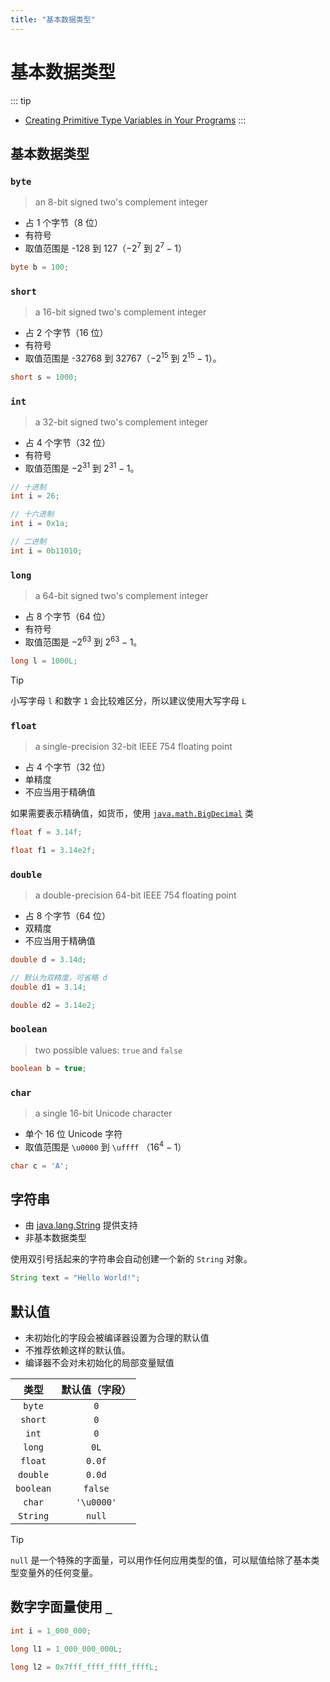 ```yaml
---
title: "基本数据类型"
---
```


# 基本数据类型

::: tip
- [Creating Primitive Type Variables in Your Programs](https://dev.java/learn/language-basics/primitive-types/)
:::

## 基本数据类型

### `byte`

> an 8-bit signed two's complement integer

- 占 1 个字节（8 位）
- 有符号
- 取值范围是 -128 到 127（$-2^7$ 到 $2^7 - 1$）

```java
byte b = 100;
```

### `short`

> a 16-bit signed two's complement integer

- 占 2 个字节（16 位）
- 有符号
- 取值范围是 -32768 到 32767（$-2^{15}$ 到 $2^{15} - 1$）。

```java
short s = 1000;
```

### `int`

> a 32-bit signed two's complement integer

- 占 4 个字节（32 位）
- 有符号
- 取值范围是 $-2^{31}$ 到 $2^{31} - 1$。

```java
// 十进制
int i = 26;

// 十六进制
int i = 0x1a;

// 二进制
int i = 0b11010;
```

### `long`

> a 64-bit signed two's complement integer

- 占 8 个字节（64 位）
- 有符号
- 取值范围是 $-2^{63}$ 到 $2^{63} - 1$。

```java
long l = 1000L;
```
> [!TIP]
> 小写字母 `l` 和数字 `1` 会比较难区分，所以建议使用大写字母 `L`

### `float`

> a single-precision 32-bit IEEE 754 floating point

- 占 4 个字节（32 位）
- 单精度
- 不应当用于精确值

如果需要表示精确值，如货币，使用 [`java.math.BigDecimal`](https://docs.oracle.com/en/java/javase/23/docs/api/java.base/java/math/BigInteger.html) 类

```java
float f = 3.14f;

float f1 = 3.14e2f;
```

### `double`

>  a double-precision 64-bit IEEE 754 floating point

- 占 8 个字节（64 位）
- 双精度
- 不应当用于精确值

```java
double d = 3.14d;

// 默认为双精度，可省略 d
double d1 = 3.14;

double d2 = 3.14e2;
```

### `boolean`

> two possible values: `true` and `false`

```java
boolean b = true;
```

### `char`

> a single 16-bit Unicode character

- 单个 16 位 Unicode 字符
- 取值范围是 `\u0000` 到 `\uffff` （$16^4 - 1$）

```java
char c = 'A';
```

## 字符串

- 由 [java.lang.String](https://docs.oracle.com/en/java/javase/23/docs/api/java.base/java/lang/String.html) 提供支持
- 非基本数据类型

使用双引号括起来的字符串会自动创建一个新的 `String` 对象。

```java
String text = "Hello World!";
```

## 默认值

- 未初始化的字段会被编译器设置为合理的默认值
- 不推荐依赖这样的默认值。
- 编译器不会对未初始化的局部变量赋值

| 类型      | 默认值（字段）|
| :-------: | :-----------: |
| `byte`    | `0`           |
| `short`   | `0`           |
| `int`     | `0`           |
| `long`    | `0L`          |
| `float`   | `0.0f`        |
| `double`  | `0.0d`        |
| `boolean` | `false`       |
| `char`    | `'\u0000'`    |
| `String`  | `null`        |

> [!TIP]
>
> `null` 是一个特殊的字面量，可以用作任何应用类型的值，可以赋值给除了基本类型变量外的任何变量。

## 数字字面量使用 `_`

```java
int i = 1_000_000;

long l1 = 1_000_000_000L;

long l2 = 0x7fff_ffff_ffff_ffffL;
```
